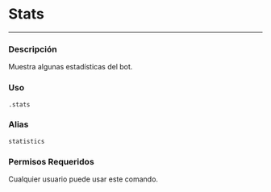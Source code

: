 # Stats
---
### Descripción
Muestra algunas estadísticas del bot.
### Uso
```
.stats
```
### Alias
`statistics`
### Permisos Requeridos
Cualquier usuario puede usar este comando.
